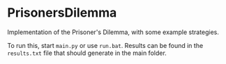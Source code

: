 # PrisonersDilemma

Implementation of the Prisoner's Dilemma, with some example strategies.

To run this, start `main.py` or use `run.bat`.
Results can be found in the `results.txt` file that should generate in the main folder.
